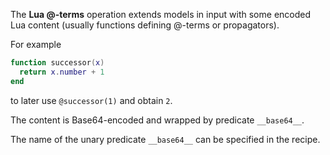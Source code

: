 The **Lua @-terms** operation extends models in input with some encoded Lua content (usually functions defining @-terms or propagators).

For example 
```lua
function successor(x)
  return x.number + 1
end
```
to later use `@successor(1)` and obtain `2`.

The content is Base64-encoded and wrapped by predicate `__base64__`.

The name of the unary predicate `__base64__` can be specified in the recipe.
